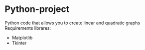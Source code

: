 # Python-project
Python code that allows you to create linear and quadratic graphs
Requirements librares:
- Matplotlib
- Tkinter
